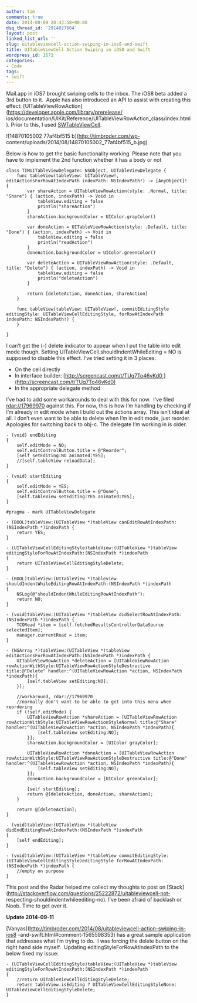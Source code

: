 ```yaml
---
author: tim
comments: true
date: 2014-08-09 20:43:58+00:00
dsq_thread_id: '2914027664'
layout: post
linked_list_url: ''
slug: uitableviewcell-action-swiping-in-ios8-and-swift
title: UITableViewCell Action Swiping in iOS8 and Swift
wordpress_id: 1671
categories:
- Code
tags:
- swift
---
```


Mail.app in iOS7 brought swiping cells to the inbox. The iOS8 beta added a 3rd
button to it.  Apple has also introduced an API to assist with creating this
effect: [UITableViewRowAction](https://developer.apple.com/library/prerelease/
ios/documentation/UIKit/Reference/UITableViewRowAction_class/index.html).
Prior to this, I used
[SWTableViewCell](https://github.com/CEWendel/SWTableViewCell).

![14870105002 77af4bf515 b](http://timbroder.com/wp-
content/uploads/2014/08/14870105002_77af4bf515_b.jpg)

Below is how to get the basic functionality working. Please note that you have
to implement the 2nd function whether it has a body or not

    
    
    class TIMUITableViewDelegate: NSObject, UITableViewDelegate {
        func tableView(tableView: UITableView!, editActionsForRowAtIndexPath indexPath: NSIndexPath!) -> [AnyObject]! {
            var shareAction = UITableViewRowAction(style: .Normal, title: "Share") { (action, indexPath) -> Void in
                tableView.editing = false
                println("shareAction")
            }
            shareAction.backgroundColor = UIColor.grayColor()
            
            var doneAction = UITableViewRowAction(style: .Default, title: "Done") { (action, indexPath) -> Void in
                tableView.editing = false
                println("readAction")
            }
            doneAction.backgroundColor = UIColor.greenColor()
            
            var deleteAction = UITableViewRowAction(style: .Default, title: "Delete") { (action, indexPath) -> Void in
                tableView.editing = false
                println("deleteAction")
            }
            
            return [deleteAction, doneAction, shareAction]
        }
        
        func tableView(tableView: UITableView!, commitEditingStyle editingStyle: UITableViewCellEditingStyle, forRowAtIndexPath indexPath: NSIndexPath!) {
        }
    
    }

I can’t get the (-) delete indicator to appear when I put the table into edit
mode though. Setting UITableViewCell.shouldIndentWhileEditing = NO is supposed
to disable this effect. I’ve tried setting it in 3 places:

  * On the cell directly 
  * In interface builder: [http://screencast.com/t/TUg7To46vKd0 ](http://screencast.com/t/TUg7To46vKd0)
  * In the appropriate delegate method

I’ve had to add some workarounds to deal with this for now.  I’ve filed
[rdar://17969970](http://openradar.appspot.com/17969970) against this. For
now, this is how I’m handling by checking if I’m already in edit mode when I
build out the actions array. This isn’t ideal at all. I don’t even want to be
able to delete when I’m in edit mode, just reorder. Apologies for switching
back to obj-c. The delegate I’m working in is older.

    
    
    - (void) endEditing
    {
        self.editMode = NO;
        self.editControlButton.title = @"Reorder";
        [self setEditing:NO animated:YES];
        //[self.tableView reloadData];
    }
    
    - (void) startEditing
    {
        self.editMode = YES;
        self.editControlButton.title = @"Done";
        [self.tableView setEditing:YES animated:YES];
    }
    
    #pragma - mark UITableViewDelegate
    
    - (BOOL)tableView:(UITableView *)tableView canEditRowAtIndexPath:(NSIndexPath *)indexPath {
        return YES;
    }
    
    - (UITableViewCellEditingStyle)tableView:(UITableView *)tableView editingStyleForRowAtIndexPath:(NSIndexPath *)indexPath
    {
        return UITableViewCellEditingStyleDelete;
    }
    
    - (BOOL)tableView:(UITableView *)tableview shouldIndentWhileEditingRowAtIndexPath:(NSIndexPath *)indexPath
    {
        NSLog(@"shouldIndentWhileEditingRowAtIndexPath");
        return NO;
    }
    
    - (void)tableView:(UITableView *)tableView didSelectRowAtIndexPath:(NSIndexPath *)indexPath {
        TCORead *item = [self.fetchedResultsControllerDataSource selectedItem];
        manager.currentRead = item;
    }
    
    - (NSArray *)tableView:(UITableView *)tableView editActionsForRowAtIndexPath:(NSIndexPath *)indexPath {
        UITableViewRowAction *deleteAction = [UITableViewRowAction rowActionWithStyle:UITableViewRowActionStyleDestructive title:@"Delete" handler:^(UITableViewRowAction *action, NSIndexPath *indexPath){
            [self.tableView setEditing:NO];
        }];
        
        //workaround, rdar://17969970
        //normally don't want to be able to get into this menu when reordering
        if (!self.editMode) {
            UITableViewRowAction *shareAction = [UITableViewRowAction rowActionWithStyle:UITableViewRowActionStyleNormal title:@"Share" handler:^(UITableViewRowAction *action, NSIndexPath *indexPath){
                [self.tableView setEditing:NO];
            }];
            shareAction.backgroundColor = [UIColor grayColor];
            
            UITableViewRowAction *doneAction = [UITableViewRowAction rowActionWithStyle:UITableViewRowActionStyleDestructive title:@"Done" handler:^(UITableViewRowAction *action, NSIndexPath *indexPath){
                [self.tableView setEditing:NO];
            }];
            doneAction.backgroundColor = [UIColor greenColor];
            
            [self startEditing];
            return @[deleteAction, doneAction, shareAction];
        }
        
        return @[deleteAction];
    }
    
    - (void)tableView:(UITableView *)tableView didEndEditingRowAtIndexPath:(NSIndexPath *)indexPath
    {
        [self endEditing];
    }
    
    - (void)tableView:(UITableView *)tableView commitEditingStyle:(UITableViewCellEditingStyle)editingStyle forRowAtIndexPath:(NSIndexPath *)indexPath {
        //empty on purpose
    }
    

This post and the Radar helped me collect my thoughts to post on
[Stack](http://stackoverflow.com/questions/25222872/uitableviewcell-not-
respecting-shouldindentwhileediting-no). I’ve been afraid of backlash or Noob.
Time to get over it.

**Update 2014-09-11**

[Vanyas](http://timbroder.com/2014/08/uitableviewcell-action-swiping-in-ios8
-and-swift.html#comment-1565598353) has a great sample application that
addresses what I’m trying to do.  I was forcing the delete button on the right
hand side myself.  Updating editingStyleForRowAtIndexPath to the below fixed
my issue:

    
    
    - (UITableViewCellEditingStyle)tableView:(UITableView *)tableView editingStyleForRowAtIndexPath:(NSIndexPath *)indexPath
    {
        //return UITableViewCellEditingStyleDelete;
        return tableView.isEditing ? UITableViewCellEditingStyleNone: UITableViewCellEditingStyleDelete;
    }
    

